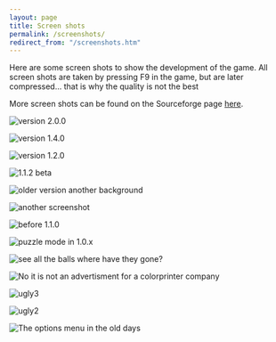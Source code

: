 ```yaml
---
layout: page
title: Screen shots
permalink: /screenshots/
redirect_from: "/screenshots.htm"
---
```

Here are some screen shots to show the development of the game. All screen shots are taken by pressing F9 in the game, but are later compressed... that is why the quality is not the best

More screen shots can be found on the Sourceforge page [here](http://sourceforge.net/project/screenshots.php?group_id=149110).

![version 2.0.0](../images/blockattack-2.0.0-1.png "version 2.0.0")

![version 1.4.0](../images/blockattack-1.4.0-beta.png "version 1.4.0")

![version 1.2.0](../images/screenshot11.jpg "version 1.2.0")

![1.1.2 beta](../images/screenshot10.jpg "1.1.2 beta")

![older version another background](../images/screenshot09.jpg "older version another background")

![another screenshot](../images/screenshot08.jpg "another screenshot")

![before 1.1.0](../images/screenshot07.png "before 1.1.0")

![puzzle mode in 1.0.x](../images/screenshot06.png "puzzle mode in 1.0.x")

![see all the balls where have they gone?](../images/screenshot05.png "see all the balls where have they gone?")

![No it is not an advertisment for a colorprinter company](../images/screenshot4.png "No it is not an advertisment for a colorprinter company")

![ugly3](../images/screenshot03.JPG)

![ugly2](../images/screenshot02.JPG)

![The options menu in the old days](../images/screenshot01.JPG "The options menu in the old days")
